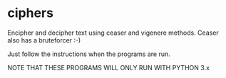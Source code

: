 ciphers
=======


Encipher and decipher text using ceaser and vigenere methods. Ceaser also has a bruteforcer :-)

Just follow the instructions when the programs are run.

NOTE THAT THESE PROGRAMS WILL ONLY RUN WITH PYTHON 3.x

